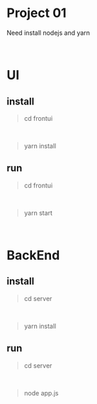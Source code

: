 # Project 01
Need install nodejs and yarn

<br/>

# UI
## install
> cd frontui

<br/>

> yarn install

## run
> cd frontui

<br/>

> yarn start

<br/>

# BackEnd
## install
> cd server

<br/>

> yarn install

## run
> cd server

<br/>

> node app.js